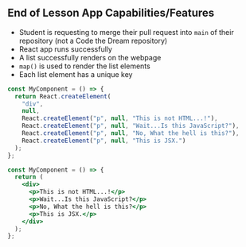 ## End of Lesson App Capabilities/Features

- Student is requesting to merge their pull request into `main` of their repository (not a Code the Dream repository)
- React app runs successfully
- A list successfully renders on the webpage
- `map()` is used to render the list elements
- Each list element has a unique key

```javascript
const MyComponent = () => {
  return React.createElement(
    "div",
    null,
    React.createElement("p", null, "This is not HTML...!"),
    React.createElement("p", null, "Wait...Is this JavaScript?"),
    React.createElement("p", null, "No, What the hell is this?"),
    React.createElement("p", null, "This is JSX.")
  );
};
```

```jsx
const MyComponent = () => {
  return (
    <div>
      <p>This is not HTML...!</p>
      <p>Wait...Is this JavaScript?</p>
      <p>No, What the hell is this?</p>
      <p>This is JSX.</p>
    </div>
  );
};
```
